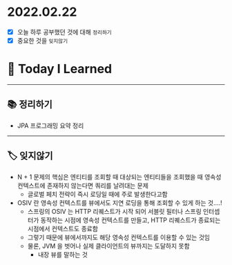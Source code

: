 # 2022.02.22

- [x]  오늘 하루 공부했던 것에 대해 `정리하기`
- [x]  중요한 것을 `잊지않기`

# 🚩 Today I Learned

---

## 📚 정리하기

- JPA 프로그래밍 요약 정리

---

## 🏷 잊지않기

- N + 1 문제의 핵심은 엔티티를 조회할 때 대상되는 엔티티들을 조회했을 때 영속성 컨텍스트에 존재하지 않는다면 쿼리를 날려대는 문제
    - 글로벌 페치 전략이 즉시 로딩일 때에 주로 발생한다고함
- OSIV 란 영속성 컨텍스트를 뷰에서도 지연 로딩을 통해 조회할 수 있게 하는 것....!
    - 스프링의 OSIV 는 HTTP 리퀘스트가 시작 되어 서블릿 필터나 스프링 인터셉터가 동작하는 시점에 영속성 컨텍스트를 만들고, HTTP 리퀘스트가 종료되는 시점에서 컨텍스트도 종료함
    - 그렇기 때문에 뷰에서까지도 해당 영속성 컨텍스트를 이용할 수 있는 것임
    - 물론, JVM 을 벗어나 실제 클라이언트의 뷰까지는 도달하지 못함
        - 내장 뷰를 말하는 것